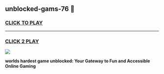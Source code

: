 
## unblocked-gams-76 👋
<h3>
<a href="https://premium.freeplayer.one?title=unblocked-gams-76&ref=14F">CLICK TO PLAY</a></h3>
<hr>

<h3>
<a href="https://premium.freeplayer.one?title=unblocked-gams-76&ref=14F">CLICK 2 PLAY</a>
  
</h3>

<a href="https://premium.freeplayer.one?title=unblocked-gams-76&ref=12F/"><img src="https://clearcache.store/games.png"></a>


**worlds hardest game unblocked: Your Gateway to Fun and Accessible Online Gaming**
